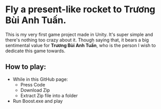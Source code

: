# Fly a present-like rocket to Trương Bùi Anh Tuấn.

This is my very first game project made in Unity. It's super simple and there's nothing too crazy about it. Though saying that, it bears a big sentimental value for **Trương Bùi Anh Tuấn**, who is the person I wish to dedicate this game towards.

## How to play:
+ While in this GitHub page:
  - Press Code
  - Download Zip
  - Extract Zip file into a folder 
+ Run Boost.exe and play
